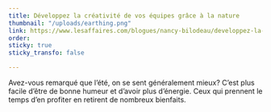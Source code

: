 ```yaml
---
title: Développez la créativité de vos équipes grâce à la nature
thumbnail: "/uploads/earthing.png"
link: https://www.lesaffaires.com/blogues/nancy-bilodeau/developpez-la-creativite-de-vos-equipes-grace-a-la-nature/641787
order: 
sticky: true
sticky_transfo: false

---
```

Avez-vous remarqué que l’été, on se sent généralement mieux? C’est plus facile d’être de bonne humeur et d’avoir plus d’énergie. Ceux qui prennent le temps d’en profiter en retirent de nombreux bienfaits.